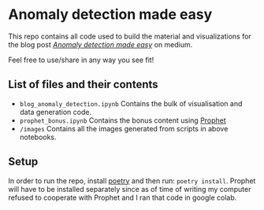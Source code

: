 # Anomaly detection made easy
This repo contains all code used to build the material and visualizations for the blog post 
[*Anomaly detection made easy*](https://erik-munkby.medium.com/anomaly-detection-made-easy-6f6d6ab04897) 
on medium.

Feel free to use/share in any way you see fit!

## List of files and their contents
* `blog_anomaly_detection.ipynb` Contains the bulk of visualisation and data generation code.
* `prophet_bonus.ipynb` Contains the bonus content using [Prophet](https://facebook.github.io/prophet/)
* `/images` Contains all the images generated from scripts in above notebooks.

## Setup
In order to run the repo, install [poetry](https://python-poetry.org/) and then run: `poetry install`.
Prophet will have to be installed separately since as of time of writing my computer refused to cooperate with
Prophet and I ran that code in google colab.